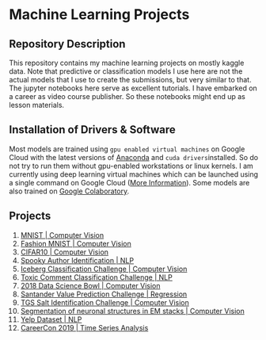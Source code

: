 # Machine Learning Projects

## Repository Description
This repository contains my machine learning projects on mostly kaggle data. Note that predictive or classification models I use here are not the actual models that I use to create the submissions, but very similar to that. The jupyter notebooks here serve as excellent tutorials. I have embarked on a career as video course publisher. So these notebooks might end up as lesson materials.

## Installation of Drivers & Software
Most models are trained using `gpu enabled virtual machines` on Google Cloud with the latest versions of [Anaconda](https://www.anaconda.com/download/) and `cuda drivers`installed. So do not try to run them without gpu-enabled workstations or linux kernels. I am currently using deep learning virtual machines which can be launched using a single command on Google Cloud ([More Information](https://cloud.google.com/deep-learning-vm/docs/tensorflow_start_instance)). Some models are also trained on [Google Colaboratory](https://colab.research.google.com/notebooks/welcome.ipynb).

## Projects
1. [MNIST | Computer Vision](https://github.com/itratrahman/machine_learning_projects/tree/master/mnist)
2. [Fashion MNIST | Computer Vision](https://github.com/itratrahman/machine_learning_projects/tree/master/fashion_mnist)
3. [CIFAR10 | Computer Vision](https://github.com/itratrahman/machine_learning_projects/tree/master/cifar10)
4. [Spooky Author Identification | NLP](https://github.com/itratrahman/machine_learning_projects/tree/master/spookyauthoridentification)
5. [Iceberg Classification Challenge | Computer Vision](https://github.com/itratrahman/machine_learning_projects/tree/master/icebergclassifierchallenge)
6. [Toxic Comment Classification Challenge | NLP](https://github.com/itratrahman/machine_learning_projects/tree/master/toxic_comment_classification)
7. [2018 Data Science Bowl | Computer Vision](https://github.com/itratrahman/machine_learning_projects/tree/master/2018_data_science_bowl)
8. [Santander Value Prediction Challenge | Regression](https://github.com/itratrahman/machine_learning_projects/tree/master/santander_prediction_challenge)
9. [TGS Salt Identification Challenge | Computer Vision](https://github.com/itratrahman/machine_learning_projects/tree/master/salt_identification_challenge)
11. [Segmentation of neuronal structures in EM stacks | Computer Vision](https://github.com/itratrahman/machine_learning_projects/tree/master/segmentation_of_neuronal_structures)
12. [Yelp Dataset | NLP](https://github.com/itratrahman/machine_learning_projects/tree/master/yelp_dataset)
13. [CareerCon 2019 | Time Series Analysis](https://github.com/itratrahman/machine_learning_projects/tree/master/CareerCon_2019)
